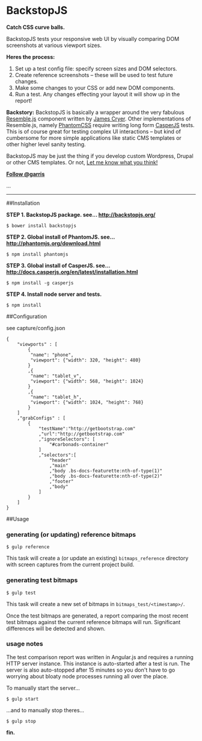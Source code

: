 BackstopJS
==========

**Catch CSS curve balls.**


BackstopJS tests your responsive web UI by visually comparing DOM screenshots at various viewport sizes.

**Heres the process:**

1. Set up a test config file: specify screen sizes and DOM selectors.
2. Create reference screenshots – these will be used to test future changes.
3. Make some changes to your CSS or add new DOM components.
4. Run a test. Any changes effecting your layout it will show up in the report!

    
**Backstory:** BackstopJS is basically a wrapper around the very fabulous [Resemble.js](https://github.com/Huddle/Resemble.js) component written by [James Cryer](https://github.com/jamescryer). Other implementations of Resemble.js, namely [PhantomCSS](https://github.com/Huddle/PhantomCSS) require writing long form [CasperJS](http://casperjs.org) tests. This is of course great for testing complex UI interactions – but kind of cumbersome for more simple applications like static CMS templates or other higher level sanity testing. 

BackstopJS may be just the thing if you develop custom Wordpress, Drupal or other CMS templates.  Or not, [Let me know what you think!](https://twitter.com/garris)

<strong><a href="https://twitter.com/garris" class="twitter-follow-button" data-show-count="false">Follow @garris</a></strong>
<script>!function(d,s,id){var js,fjs=d.getElementsByTagName(s)[0],p=/^http:/.test(d.location)?'http':'https';if(!d.getElementById(id)){js=d.createElement(s);js.id=id;js.src=p+'://platform.twitter.com/widgets.js';fjs.parentNode.insertBefore(js,fjs);}}(document, 'script', 'twitter-wjs');</script>



...


---



##Installation

**STEP 1. BackstopJS package.  see... http://backstopjs.org/**
    
    $ bower install backstopjs

**STEP 2. Global install of PhantomJS. see... http://phantomjs.org/download.html**

    $ npm install phantomjs

**STEP 3. Global install of CasperJS. see... http://docs.casperjs.org/en/latest/installation.html**
    
    $ npm install -g casperjs

**STEP 4. Install node server and tests.**

    $ npm install




##Configuration

see capture/config.json

	{
		"viewports" : [
			{
			 "name": "phone",
			 "viewport": {"width": 320, "height": 480}
			}
			,{
			 "name": "tablet_v",
			 "viewport": {"width": 568, "height": 1024}
			}
			,{
			 "name": "tablet_h",
			 "viewport": {"width": 1024, "height": 768}
			}
		]
		,"grabConfigs" : [
			{
				"testName":"http://getbootstrap.com"
				,"url":"http://getbootstrap.com"
				,"ignoreSelectors": [
					"#carbonads-container"
				]
				,"selectors":[
					"header"
					,"main"
					,"body .bs-docs-featurette:nth-of-type(1)"
					,"body .bs-docs-featurette:nth-of-type(2)"
					,"footer"
					,"body"
				]
			}
		]
	}
    


##Usage

### generating (or updating) reference bitmaps

    $ gulp reference

This task will create a (or update an existing) `bitmaps_reference` directory with screen captures from the current project build.


### generating test bitmaps

    $ gulp test

This task will create a new set of bitmaps in `bitmaps_test/<timestamp>/`.  

Once the test bitmaps are generated, a report comparing the most recent test bitmaps against the current reference bitmaps will run. Significant differences will be detected and shown. 


### usage notes



The test comparison report was written in Angular.js and requires a running HTTP server instance.  This instance is auto-started after a test is run.  The server is also auto-stopped after 15 minutes so you don't have to go worrying about bloaty node processes running all over the place.

To manually start the server...

    $ gulp start
    
...and to manually stop theres...

    $ gulp stop
    
    






**fin.**